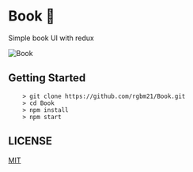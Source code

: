 # Book :closed_book:
Simple book UI with redux

![Book](https://github.com/rgbm21/Book/blob/master/book.gif)

## Getting Started

```
    > git clone https://github.com/rgbm21/Book.git
    > cd Book
    > npm install
    > npm start
```

## LICENSE

[MIT](https://github.com/rgbm21/Book/blob/master/LICENSE)
